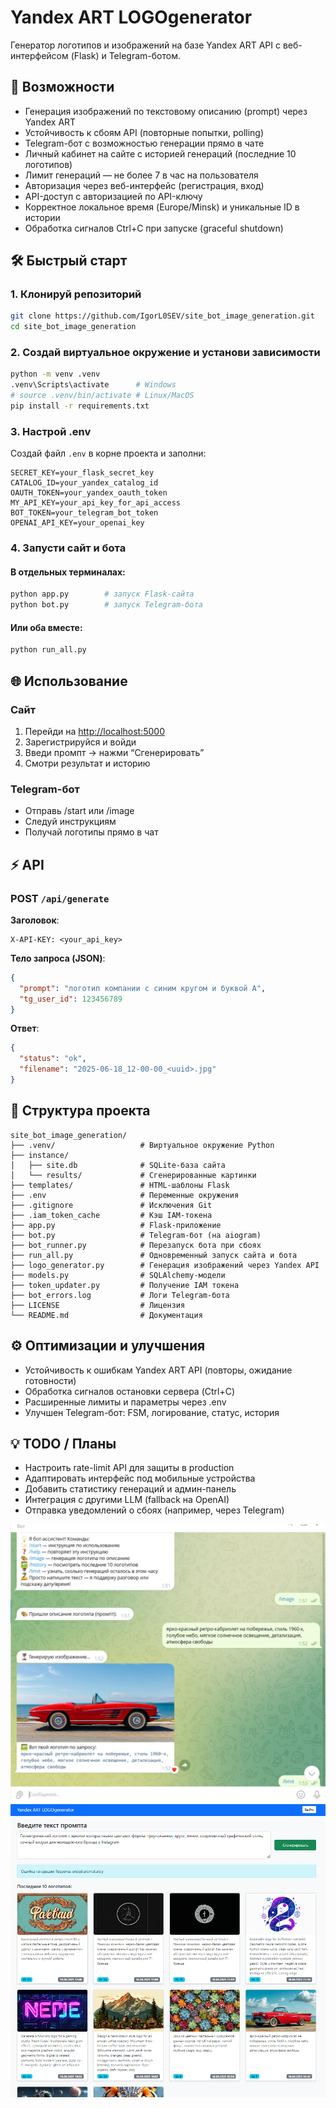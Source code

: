 # Yandex ART LOGOgenerator

Генератор логотипов и изображений на базе Yandex ART API с веб-интерфейсом (Flask) и Telegram-ботом.

## 🚀 Возможности

* Генерация изображений по текстовому описанию (prompt) через Yandex ART
* Устойчивость к сбоям API (повторные попытки, polling)
* Telegram-бот с возможностью генерации прямо в чате
* Личный кабинет на сайте с историей генераций (последние 10 логотипов)
* Лимит генераций — не более 7 в час на пользователя
* Авторизация через веб-интерфейс (регистрация, вход)
* API-доступ с авторизацией по API-ключу
* Корректное локальное время (Europe/Minsk) и уникальные ID в истории
* Обработка сигналов Ctrl+C при запуске (graceful shutdown)

## 🛠️ Быстрый старт

### 1. Клонируй репозиторий

```bash
git clone https://github.com/IgorL0SEV/site_bot_image_generation.git
cd site_bot_image_generation
```

### 2. Создай виртуальное окружение и установи зависимости

```bash
python -m venv .venv
.venv\Scripts\activate      # Windows
# source .venv/bin/activate # Linux/MacOS
pip install -r requirements.txt
```

### 3. Настрой .env

Создай файл `.env` в корне проекта и заполни:

```dotenv
SECRET_KEY=your_flask_secret_key
CATALOG_ID=your_yandex_catalog_id
OAUTH_TOKEN=your_yandex_oauth_token
MY_API_KEY=your_api_key_for_api_access
BOT_TOKEN=your_telegram_bot_token
OPENAI_API_KEY=your_openai_key
```

### 4. Запусти сайт и бота

#### В отдельных терминалах:

```bash
python app.py        # запуск Flask-сайта
python bot.py        # запуск Telegram-бота
```

#### Или оба вместе:

```bash
python run_all.py
```

## 🌐 Использование

### Сайт

1. Перейди на [http://localhost:5000](http://localhost:5000)
2. Зарегистрируйся и войди
3. Введи промпт → нажми “Сгенерировать”
4. Смотри результат и историю

### Telegram-бот

* Отправь /start или /image
* Следуй инструкциям
* Получай логотипы прямо в чат

## ⚡ API

### POST `/api/generate`

**Заголовок**:

```
X-API-KEY: <your_api_key>
```

**Тело запроса (JSON)**:

```json
{
  "prompt": "логотип компании с синим кругом и буквой A",
  "tg_user_id": 123456789
}
```

**Ответ**:

```json
{
  "status": "ok",
  "filename": "2025-06-18_12-00-00_<uuid>.jpg"
}
```

## 📁 Структура проекта

```
site_bot_image_generation/
├── .venv/                   # Виртуальное окружение Python
├── instance/
│   ├── site.db              # SQLite-база сайта
│   └── results/             # Сгенерированные картинки
├── templates/               # HTML-шаблоны Flask
├── .env                     # Переменные окружения
├── .gitignore               # Исключения Git
├── .iam_token_cache         # Кэш IAM-токена
├── app.py                   # Flask-приложение
├── bot.py                   # Telegram-бот (на aiogram)
├── bot_runner.py            # Перезапуск бота при сбоях
├── run_all.py               # Одновременный запуск сайта и бота
├── logo_generator.py        # Генерация изображений через Yandex API
├── models.py                # SQLAlchemy-модели
├── token_updater.py         # Получение IAM токена
├── bot_errors.log           # Логи Telegram-бота
├── LICENSE                  # Лицензия
└── README.md                # Документация
```

## ⚙️ Оптимизации и улучшения

- Устойчивость к ошибкам Yandex ART API (повторы, ожидание готовности)
- Обработка сигналов остановки сервера (Ctrl+C)
- Расширенные лимиты и параметры через .env
- Улучшен Telegram-бот: FSM, логирование, статус, история


## 💡 TODO / Планы

* Настроить rate-limit API для защиты в production
* Адаптировать интерфейс под мобильные устройства
* Добавить статистику генераций и админ-панель
* Интеграция с другими LLM (fallback на OpenAI)
* Отправка уведомлений о сбоях (например, через Telegram)


<img alt="img_2.png" src="img_2.png" title="Пример бот"/>
<img alt="img.png" src="img.png" title="Пример"/>
